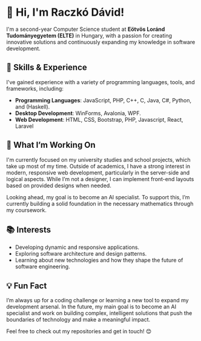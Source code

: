 # 👋 Hi, I'm Raczkó Dávid!  

I'm a second-year Computer Science student at **Eötvös Loránd Tudományegyetem (ELTE)** in Hungary, with a passion for creating innovative solutions and continuously expanding my knowledge in software development.  

## 🌟 Skills & Experience  

I've gained experience with a variety of programming languages, tools, and frameworks, including:  
- **Programming Languages**: JavaScript, PHP, C++, C, Java, C#, Python, and (Haskell).  
- **Desktop Development**: WinForms, Avalonia, WPF.  
- **Web Development**: HTML, CSS, Bootstrap, PHP, Javascript, React, Laravel   

## 🌱 What I’m Working On  

I'm currently focused on my university studies and school projects, which take up most of my time. Outside of academics, I have a strong interest in modern, responsive web development, particularly in the server-side and logical aspects. While I’m not a designer, I can implement front-end layouts based on provided designs when needed.

Looking ahead, my goal is to become an AI specialist. To support this, I’m currently building a solid foundation in the necessary mathematics through my coursework.

## 📚 Interests  

- Developing dynamic and responsive applications.  
- Exploring software architecture and design patterns.  
- Learning about new technologies and how they shape the future of software engineering.  

## 💡 Fun Fact  

I’m always up for a coding challenge or learning a new tool to expand my development arsenal. In the future, my main goal is to become an AI specialist and work on building complex, intelligent solutions that push the boundaries of technology and make a meaningful impact.

Feel free to check out my repositories and get in touch! 😊  
